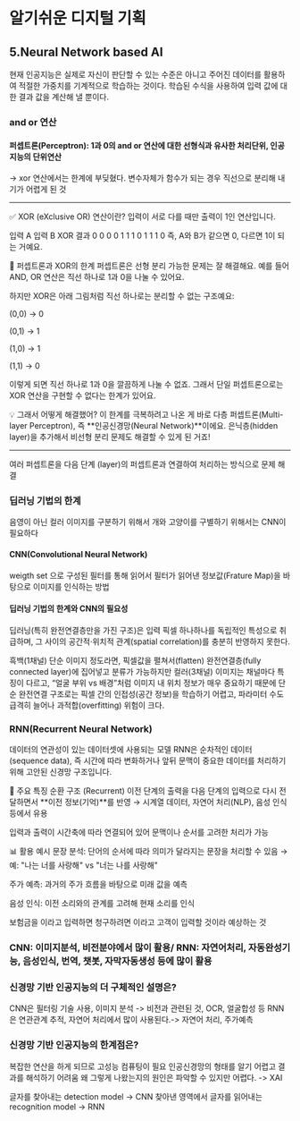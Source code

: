 # 알기쉬운 디지털 기획
## 5.Neural Network based AI
현재 인공지능은 실제로 자신이 판단할 수 있는 수준은 아니고 주어진 데이터를 활용하여 적절한 가중치를 기계적으로 학습하는 것이다.
학습된 수식을 사용하여 입력 값에 대한 결과 값을 계산해 낼 뿐이다.

### and or 연산
#### 퍼셉트론(Perceptron): 1과 0의 and or 연산에 대한 선형식과 유사한 처리단위, 인공지능의 단위연산
-> xor 연산에서는 한계에 부딪혔다. 변수자체가 함수가 되는 경우 직선으로 분리해 내기가 어렵게 된 것 

------------------------------------------------------------------------------
✅ XOR (eXclusive OR) 연산이란?
입력이 서로 다를 때만 출력이 1인 연산입니다.


입력 A	입력 B	XOR 결과
0	0	0
0	1	1
1	0	1
1	1	0
즉, A와 B가 같으면 0, 다르면 1이 되는 거예요.

🤖 퍼셉트론과 XOR의 한계
퍼셉트론은 선형 분리 가능한 문제는 잘 해결해요.
예를 들어 AND, OR 연산은 직선 하나로 1과 0을 나눌 수 있어요.

하지만 XOR은 아래 그림처럼 직선 하나로는 분리할 수 없는 구조예요:

(0,0) → 0

(0,1) → 1

(1,0) → 1

(1,1) → 0

이렇게 되면 직선 하나로 1과 0을 깔끔하게 나눌 수 없죠. 그래서 단일 퍼셉트론으로는 XOR 연산을 구현할 수 없다는 한계가 있어요.

💡 그래서 어떻게 해결했어?
이 한계를 극복하려고 나온 게 바로 다층 퍼셉트론(Multi-layer Perceptron), 즉 **인공신경망(Neural Network)**이에요.
은닉층(hidden layer)을 추가해서 비선형 분리 문제도 해결할 수 있게 된 거죠!

----------------------------------------------------------------------------------
여러 퍼셉트론을 다음 단계 (layer)의 퍼셉트론과 연결하여 처리하는 방식으로 문제 해결

### 딥러닝 기법의 한계
음영이 아닌 컬러 이미지를 구분하기 위해서 개와 고양이를 구별하기 위해서는 CNN이 필요하다
#### CNN(Convolutional Neural Network)
weigth set 으로 구성된 필터를 통해 읽어서 필터가 읽어낸 정보값(Frature Map)을 바탕으로 이미지를 인식하는 방법

#### 딥러닝 기법의 한계와 CNN의 필요성
딥러닝(특히 완전연결층만을 가진 구조)은 입력 픽셀 하나하나를 독립적인 특성으로 취급하며, 그 사이의 공간적·위치적 관계(spatial correlation)를 충분히 반영하지 못한다.

흑백(1채널) 단순 이미지 정도라면, 픽셀값을 펼쳐서(flatten) 완전연결층(fully connected layer)에 집어넣고 분류가 가능하지만 컬러(3채널) 이미지는 채널마다 특징이 다르고, “얼굴 부위 vs 배경”처럼 이미지 내 위치 정보가 매우 중요하기 때문에 단순 완전연결 구조로는 픽셀 간의 인접성(공간 정보)을 학습하기 어렵고, 파라미터 수도 급격히 늘어나 과적합(overfitting) 위험이 크다.

### RNN(Recurrent Neural Network)
데이터의 연관성이 있는 데이터셋에 사용되는 모델
RNN은 순차적인 데이터(sequence data), 즉 시간에 따라 변화하거나 앞뒤 문맥이 중요한 데이터를 처리하기 위해 고안된 신경망 구조입니다.

📌 주요 특징
순환 구조 (Recurrent)
이전 단계의 출력을 다음 단계의 입력으로 다시 전달하면서 **이전 정보(기억)**를 반영
→ 시계열 데이터, 자연어 처리(NLP), 음성 인식 등에서 유용

입력과 출력이 시간축에 따라 연결되어 있어 문맥이나 순서를 고려한 처리가 가능

📊 활용 예시
문장 분석: 단어의 순서에 따라 의미가 달라지는 문장을 처리할 수 있음
→ 예: "나는 너를 사랑해" vs "너는 나를 사랑해"

주가 예측: 과거의 주가 흐름을 바탕으로 미래 값을 예측

음성 인식: 이전 소리와의 관계를 고려해 현재 소리를 인식

보험금을 이라고 입력하면 청구하려면 이라고 고객이 입력할 것이라 예상하는 것

### CNN: 이미지분석, 비전분야에서 많이 활용/ RNN: 자연어처리, 자동완성기능, 음성인식, 번역, 챗봇, 자막자동생성 등에 많이 활용

### 신경망 기반 인공지능의 더 구체적인 설명은?
CNN은 필터링 기술 사용, 이미지 분석 -> 비전과 관련된 것, OCR, 얼굴합성 등 RNN은 연관관계 추적, 자연어 처리에서 많이 사용된다.-> 자연어 처리, 주가예측

### 신경망 기반 인공지능의 한계점은?
복잡한 연산을 하게 되므로 고성능 컴퓨팅이 필요
인공신경망의 형태를 알기 어렵고 결과를 해석하기 어려움
왜 그렇게 나왔는지의 원인은 파악할 수 있지만 어렵다. -> XAI

글자를 찾아내는 detection model -> CNN
찾아낸 영역에서 글자를 읽어내는 recognition model -> RNN